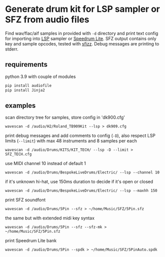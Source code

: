 # Generate drum kit for LSP sampler or SFZ from audio files

Find wav/flac/aif samples in provided with `-d` directory and print text config for importing into [LSP](https://lsp-plug.in/) sampler or [Speedrum Lite](https://www.apisoniclabs.com/freeware.html#speedrum-lite). SFZ output contains only key and sample opcodes, tested with [sfizz](https://sfz.tools/sfizz/). Debug messages are printing to stderr.

## requirements

python 3.9 with couple of modules

```bash
pip install audiofile
pip install Jinja2
```

## examples

scan directory tree for samples, store config in 'dk900.cfg'

`wavescan -d /audio/H2/Roland_TB909Kit --lsp > dk909.cfg`

print debug messages and add comments to config  (`-D`), also respect LSP limits (`--limit`) with max 48 instruments and 8 samples per each

`wavescan -d /audio/Drums/KITS/KIT_TECH/ --lsp -D --limit > SFZ_TECH.cfg`

use MIDI channel 10 instead of default 1

`wavescan -d /audio/Drums/BespokeLiveDrums/Electric/ --lsp --channel 10`

if it's unknown hi-hat, use 150ms duration to decide if it's open or closed

`wavescan -d /audio/Drums/BespokeLiveDrums/Electric/ --lsp --maxhh 150`

print SFZ soundfont

`wavescan -d /audio/Drums/5Pin --sfz > ~/home/Music/SFZ/5Pin.sfz`

the same but with extended midi key syntax

`wavescan -d /audio/Drums/5Pin --sfz --sfz-mk > ~/home/Music/SFZ/5Pin.sfz`

print Speedrum Lite bank

`wavescan -d /audio/Drums/5Pin --spdk > ~/home/Music/SFZ/5PinAuto.spdk`
